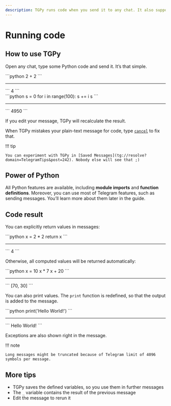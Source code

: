 ```yaml
---
description: TGPy runs code when you send it to any chat. It also supports all Python capabilities and has features for convenient usage.
---
```


# Running code

## How to use TGPy

Open any chat, type some Python code and send it. It’s that simple.

<div class="tgpy-code-block">
```python
2 + 2
```
<hr>
```
4
```
</div>

<div class="tgpy-code-block">
```python
s = 0
for i in range(100):
    s += i
s
```
<hr>
```
4950
```
</div>

If you edit your message, TGPy will recalculate the result.

When TGPy mistakes your plain-text message for code, type [`cancel`](/reference/code_detection/#cancel-evaluation) to
fix that.

!!! tip

    You can experiment with TGPy in [Saved Messages](tg://resolve?domain=TelegramTips&post=242). Nobody else will see that ;)

## Power of Python

All Python features are available, including **module imports** and **function definitions**. Moreover, you can use
most of Telegram features, such as sending messages. You’ll learn more about them later in the guide.

## Code result

You can explicitly return values in messages:

<div class="tgpy-code-block">
```python
x = 2 * 2
return x
```
<hr>
```
4
```
</div>

Otherwise, all computed values will be returned automatically:

<div class="tgpy-code-block">
```python
x = 10
x * 7
x + 20
```
<hr>
```
[70, 30]
```
</div>

You can also print values. The `print` function is redefined, so that the output is added to the message.

<div class="tgpy-code-block">
```python
print('Hello World!')
```
<hr>
```
Hello World!
```
</div>

Exceptions are also shown right in the message.

!!! note

    Long messages might be truncated because of Telegram limit of 4096 symbols per message.

## More tips

- TGPy saves the defined variables, so you use them in further messages
- The `_` variable contains the result of the previous message
- Edit the message to rerun it
